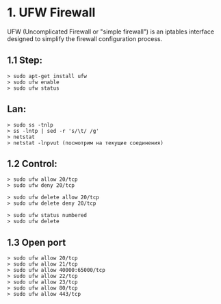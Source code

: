 ## ################################################################
# 1. UFW Firewall
UFW (Uncomplicated Firewall or "simple firewall") is an iptables interface 
designed to simplify the firewall configuration process.

 ## 1.1 Step:
    > sudo apt-get install ufw
    > sudo ufw enable
    > sudo ufw status
    
 ## Lan:
    > sudo ss -tnlp
    > ss -lntp | sed -r 's/\t/ /g'
    > netstat
    > netstat -lnpvut (посмотрим на текущие соединения)
    
 ## 1.2 Control:
    > sudo ufw allow 20/tcp
    > sudo ufw deny 20/tcp
   
    > sudo ufw delete allow 20/tcp
    > sudo ufw delete deny 20/tcp
    
    > sudo ufw status numbered
    > sudo ufw delete

  ## 1.3 Open port  
    > sudo ufw allow 20/tcp
    > sudo ufw allow 21/tcp
    > sudo ufw allow 40000:65000/tcp
    > sudo ufw allow 22/tcp
    > sudo ufw allow 23/tcp 
    > sudo ufw allow 80/tcp 
    > sudo ufw allow 443/tcp

